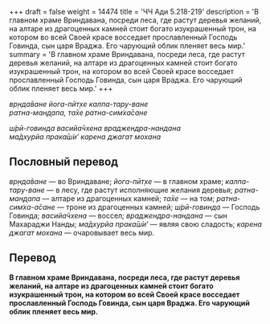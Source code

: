 +++
draft = false
weight = 14474
title = 'ЧЧ Ади 5.218-219'
description = 'В главном храме Вриндавана, посреди леса, где растут деревья желаний, на алтаре из драгоценных камней стоит богато изукрашенный трон, на котором во всей Своей красе восседает прославленный Господь Говинда, сын царя Враджа. Его чарующий облик пленяет весь мир.'
summary = 'В главном храме Вриндавана, посреди леса, где растут деревья желаний, на алтаре из драгоценных камней стоит богато изукрашенный трон, на котором во всей Своей красе восседает прославленный Господь Говинда, сын царя Враджа. Его чарующий облик пленяет весь мир.'
+++

_вр̣нда̄ване йога-пӣт̣хе калпа-тару-ване  
ратна-ман̣д̣апа, та̄хе ратна-сим̇ха̄сане_

_ш́рӣ-говинда васийа̄чхена враджендра-нандана  
ма̄дхурйа прака̄ш́и’ карена джагат мохана_

## Пословный перевод

_вр̣нда̄ване_ — во Вриндаване; _йога_\-_пӣт̣хе_ — в главном храме; _калпа_\-_тару_\-_ване_ — в лесу, где растут исполняющие желания деревья; _ратна_\-_ман̣д̣апа_ — алтаре из драгоценных камней; _та̄хе_ — на том; _ратна_\-_сим̇ха_\-_а̄сане_ — троне из драгоценных камней; _ш́рӣ_\-_говинда_ — Господь Говинда; _васийа̄чхена_ — воссел; _враджендра_\-_нандана_ — сын Махараджи Нанды; _ма̄дхурйа_ _прака̄ш́и’_ — являя свою сладость; _карена_ _джагат_ _мохана_ — очаровывает весь мир.

## Перевод

**В главном храме Вриндавана, посреди леса, где растут деревья желаний, на алтаре из драгоценных камней стоит богато изукрашенный трон, на котором во всей Своей красе восседает прославленный Господь Говинда, сын царя Враджа. Его чарующий облик пленяет весь мир.**

